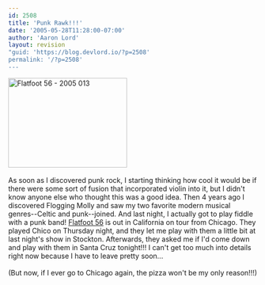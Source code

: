 ```yaml
---
id: 2508
title: 'Punk Rawk!!!'
date: '2005-05-28T11:28:00-07:00'
author: 'Aaron Lord'
layout: revision
"guid: 'https://blog.devlord.io/?p=2508'
permalink: '/?p=2508'
---
```


<a href="http://www.flickr.com/photos/71866444@N00/24744990/" title="Photo Sharing"><img alt="Flatfoot 56 - 2005 013" height="181" src="http://photos21.flickr.com/24744990_dc655e83f8_m.jpg" width="240" /></a><br /><br />As soon as I discovered punk rock, I starting thinking how cool it would be if there were some sort of fusion that incorporated violin into it, but I didn't know anyone else who thought this was a good idea.  Then 4 years ago I discovered Flogging Molly and saw my two favorite modern musical genres--Celtic and punk--joined.  And last night, I actually got to play fiddle with a punk band!  <a href="http://www.flatfoot56.com/">Flatfoot 56</a> is out in California on tour from Chicago.  They played Chico on Thursday night, and they let me play with them a little bit at last night's show in Stockton.  Afterwards, they asked me if I'd come down and play with them in Santa Cruz tonight!!!  I can't get too much into details right now because I have to leave pretty soon...<br /><br />(But now, if I ever go to Chicago again, the pizza won't be my only reason!!!)<div class="blogger-post-footer"></div>